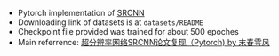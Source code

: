 - Pytorch implementation of [SRCNN](https://arxiv.org/abs/1501.00092)
- Downloading link of datasets is at `datasets/README`
- Checkpoint file provided was trained for about 500 epoches
- Main referrence: [超分辨率网络SRCNN论文复现（Pytorch) by 末春雩风](https://zhuanlan.zhihu.com/p/431724297)
